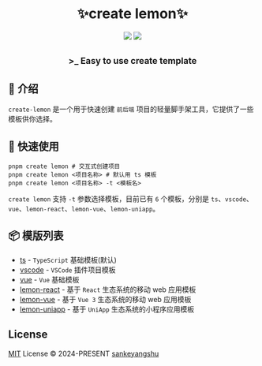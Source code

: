 <h1 align="center">✨create lemon✨</h1>

<p align="center">
    <a href="https://www.npmjs.com/package/create-lemon"><img src="https://img.shields.io/npm/dm/create-lemon?colorA=363a4f&colorB=f5a97f&style=for-the-badge"></a>
    <a href="https://www.npmjs.com/package/create-lemon"><img src="https://img.shields.io/npm/v/create-lemon?colorA=363a4f&colorB=a6da95&style=for-the-badge"></a>
</p>

<h2 align="center">
<sub>>_ Easy to use create template</sub>
</h2>

## 📖 介绍

`create-lemon` 是一个用于快速创建 `前后端` 项目的轻量脚手架工具，它提供了一些模板供你选择。

## 🚤 快速使用

```shell
pnpm create lemon # 交互式创建项目
pnpm create lemon <项目名称> # 默认用 ts 模板
pnpm create lemon <项目名称> -t <模板名>
```

`create lemon` 支持 `-t` 参数选择模板，目前已有 `6` 个模板，分别是 `ts`、`vscode`、`vue`、`lemon-react`、`lemon-vue`、`lemon-uniapp`。

## 📦 模版列表

- [ts](https://github.com/sankeyangshu/starter-template-ts) - `TypeScript` 基础模板(默认)
- [vscode](https://github.com/sankeyangshu/starter-template-vscode) - `VSCode` 插件项目模板
- [vue](https://github.com/sankeyangshu/starter-template-vue) - `Vue` 基础模板
- [lemon-react](https://github.com/sankeyangshu/lemon-template-react) - 基于 `React` 生态系统的移动 web 应用模板
- [lemon-vue](https://github.com/sankeyangshu/lemon-template-vue) - 基于 `Vue 3` 生态系统的移动 web 应用模板
- [lemon-uniapp](https://github.com/sankeyangshu/lemon-template-uniapp) - 基于 `UniApp` 生态系统的小程序应用模板

## License

[MIT](./LICENSE) License © 2024-PRESENT [sankeyangshu](https://github.com/sankeyangshu)
